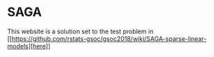 # SAGA

This website is a solution set to the test problem in [[https://github.com/rstats-gsoc/gsoc2018/wiki/SAGA-sparse-linear-models][here]]
